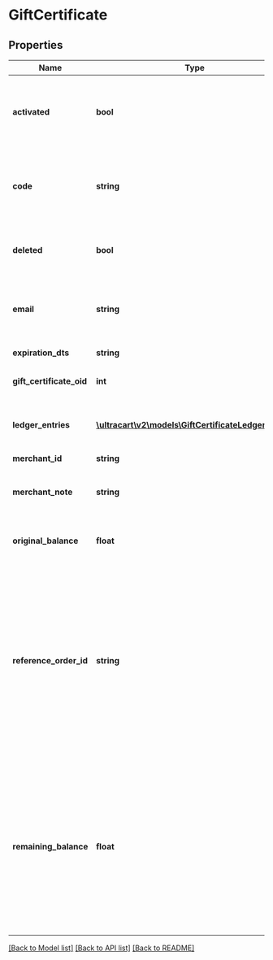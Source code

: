 # GiftCertificate

## Properties
Name | Type | Description | Notes
------------ | ------------- | ------------- | -------------
**activated** | **bool** | True if this gift certificate is activated and ready to apply to purchases. | [optional] 
**code** | **string** | The code used by the customer to purchase against this gift certificate. | [optional] 
**deleted** | **bool** | True if this gift certificate was deleted. | [optional] 
**email** | **string** | Email of the customer associated with this gift certificate. | [optional] 
**expiration_dts** | **string** | Expiration date time. | [optional] 
**gift_certificate_oid** | **int** | Gift certificate oid. | [optional] 
**ledger_entries** | [**\ultracart\v2\models\GiftCertificateLedgerEntry[]**](GiftCertificateLedgerEntry.md) | A list of all ledger activity for this gift certificate. | [optional] 
**merchant_id** | **string** | Merchant Id | [optional] 
**merchant_note** | **string** | A list of all ledger activity for this gift certificate. | [optional] 
**original_balance** | **float** | Original balance of the gift certificate. | [optional] 
**reference_order_id** | **string** | The order used to purchase this gift certificate.  This value is ONLY set during checkout when a certificate is purchased, not when it is used.  Any usage is recorded in the ledger | [optional] 
**remaining_balance** | **float** | The remaining balance on the gift certificate.  This is never set directly, but calculated from the ledger.  To change the remaining balance, add a ledger entry. | [optional] 

[[Back to Model list]](../README.md#documentation-for-models) [[Back to API list]](../README.md#documentation-for-api-endpoints) [[Back to README]](../README.md)


